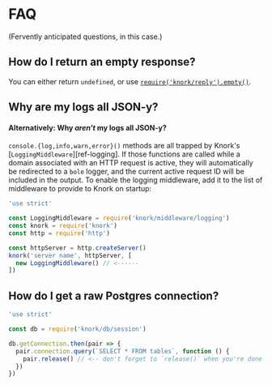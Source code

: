 # FAQ

(Fervently anticipated questions, in this case.) 

## How do I return an empty response?

You can either return `undefined`, or use
[`require('knork/reply').empty()`](./reference/reply.md#replyempty--response).

## Why are my logs all JSON-y?

#### Alternatively: Why _aren't_ my logs all JSON-y?

`console.{log,info,warn,error}()` methods are all trapped by Knork's
[`LoggingMiddleware`][ref-logging]. If those functions are called while a
domain associated with an HTTP request is active, they will automatically be
redirected to a `bole` logger, and the current active request ID will be
included in the output. To enable the logging middleware, add it to the
list of middleware to provide to Knork on startup:

```javascript
'use strict'

const LoggingMiddleware = require('knork/middleware/logging')
const knork = require('knork')
const http = require('http')

const httpServer = http.createServer()
knork('server name', httpServer, [
  new LoggingMiddleware() // <------
])
```

## How do I get a raw Postgres connection?

```javascript
'use strict'

const db = require('knork/db/session')

db.getConnection.then(pair => {
  pair.connection.query(`SELECT * FROM tables`, function () {
    pair.release() // <-- don't forget to `release()` when you're done!
  })
}) 
```
